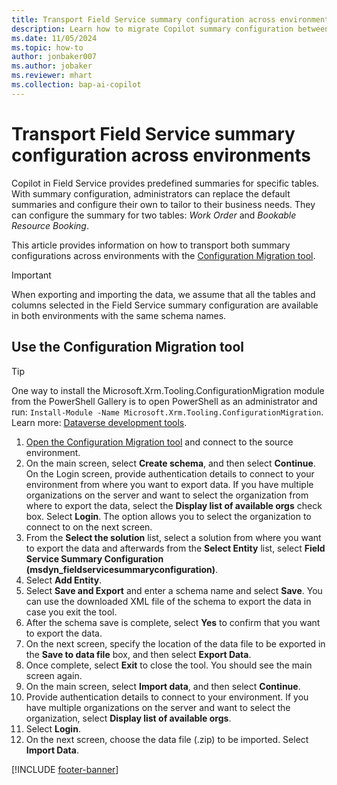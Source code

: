 ```yaml
---
title: Transport Field Service summary configuration across environments
description: Learn how to migrate Copilot summary configuration between environments.
ms.date: 11/05/2024
ms.topic: how-to
author: jonbaker007
ms.author: jobaker
ms.reviewer: mhart
ms.collection: bap-ai-copilot
---
```


# Transport Field Service summary configuration across environments

Copilot in Field Service provides predefined summaries for specific tables. With summary configuration, administrators can replace the default summaries and configure their own to tailor to their business needs. They can configure the summary for two tables: *Work Order* and *Bookable Resource Booking*.

This article provides information on how to transport both summary configurations across environments with the [Configuration Migration tool](/power-platform/alm/configure-and-deploy-tools).

> [!IMPORTANT]
>
> When exporting and importing the data, we assume that all the tables and columns selected in the Field Service summary configuration are available in both environments with the same schema names.

## Use the Configuration Migration tool

> [!TIP]
> One way to install the Microsoft.Xrm.Tooling.ConfigurationMigration module from the PowerShell Gallery is to open PowerShell as an administrator and run: `Install-Module -Name Microsoft.Xrm.Tooling.ConfigurationMigration`. Learn more: [Dataverse development tools](/power-apps/developer/data-platform/download-tools-nuget).

1. [Open the Configuration Migration tool](/power-platform/admin/create-schema-export-configuration-data) and connect to the source environment.
1. On the main screen, select **Create schema**, and then select **Continue**. On the Login screen, provide authentication details to connect to your environment from where you want to export data. If you have multiple organizations on the server and want to select the organization from where to export the data, select the **Display list of available orgs** check box. Select **Login**. The option allows you to select the organization to connect to on the next screen.
1. From the **Select the solution** list, select a solution from where you want to export the data and afterwards from the **Select Entity** list, select **Field Service Summary Configuration (msdyn_fieldservicesummaryconfiguration)**.
1. Select **Add Entity**.
1. Select **Save and Export** and enter a schema name and select **Save**. You can use the downloaded XML file of the schema to export the data in case you exit the tool.
1. After the schema save is complete, select **Yes** to confirm that you want to export the data.
1. On the next screen, specify the location of the data file to be exported in the **Save to data file** box, and then select **Export Data**.
1. Once complete, select **Exit** to close the tool. You should see the main screen again.
1. On the main screen, select **Import data**, and then select **Continue**.
1. Provide authentication details to connect to your environment. If you have multiple organizations on the server and want to select the organization, select  **Display list of available orgs**.
1. Select **Login**.
1. On the next screen, choose the data file (.zip) to be imported. Select **Import Data**.

[!INCLUDE [footer-banner](../includes/footer-banner.md)]